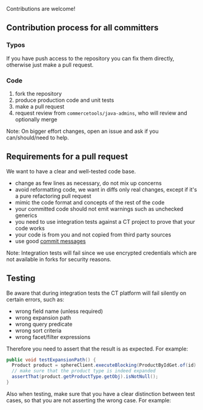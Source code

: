 Contributions are welcome!

## Contribution process for all committers
### Typos
If you have push access to the repository you can fix them directly, otherwise just make a pull request.

### Code
1) fork the repository
2) produce production code and unit tests
3) make a pull request
4) request review from `commercetools/java-admins`, who will review and optionally merge

Note: On bigger effort changes, open an issue and ask if you can/should/need to help.

## Requirements for a pull request
We want to have a clear and well-tested code base.

- change as few lines as necessary, do not mix up concerns
- avoid reformatting code, we want in diffs only real changes, except if it's a pure refactoring pull request
- mimic the code format and concepts of the rest of the code
- your committed code should not emit warnings such as unchecked generics
- you need to use integration tests against a CT project to prove that your code works
- your code is from you and not copied from third party sources
- use good [commit messages](https://tbaggery.com/2008/04/19/a-note-about-git-commit-messages.html)

Note: Integration tests will fail since we use encrypted credentials which are not available in forks for security reasons.

## Testing

Be aware that during integration tests the CT platform will fail silently on certain errors, such as:
- wrong field name (unless required)
- wrong expansion path
- wrong query predicate
- wrong sort criteria
- wrong facet/filter expressions

Therefore you need to assert that the result is as expected. For example:
```java
public void testExpansionPath() {
  Product product = sphereClient.executeBlocking(ProductByIdGet.of(id).plusExpansionPaths(ExpansionPath.of("productType")));
  // make sure that the product type is indeed expanded
  assertThat(product.getProductType.getObj).isNotNull();
}
```

Also when testing, make sure that you have a clear distinction between test cases, so that you are not asserting the wrong case. For example:
